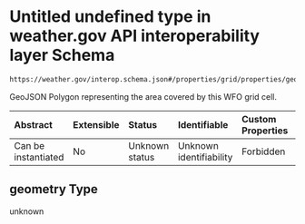 # Untitled undefined type in weather.gov API interoperability layer Schema

```txt
https://weather.gov/interop.schema.json#/properties/grid/properties/geometry
```

GeoJSON Polygon representing the area covered by this WFO grid cell.

| Abstract            | Extensible | Status         | Identifiable            | Custom Properties | Additional Properties | Access Restrictions | Defined In                                                                                                 |
| :------------------ | :--------- | :------------- | :---------------------- | :---------------- | :-------------------- | :------------------ | :--------------------------------------------------------------------------------------------------------- |
| Can be instantiated | No         | Unknown status | Unknown identifiability | Forbidden         | Allowed               | none                | [interop-layer.schema.json\*](../../../api-interop-layer/interop-layer.schema.json "open original schema") |

## geometry Type

unknown
